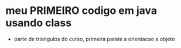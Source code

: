 # meu PRIMEIRO codigo em java usando class

- parte de triangulos do curso, primeira parate a orientacao a objeto
